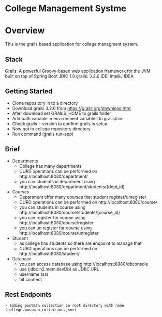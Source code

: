 # College Management Systme
# Overview
This is the grails based application for college managment system.
## Stack
Grails: A powerful Groovy-based web application framework for the JVM built on top of Spring Boot
JDK: 1.8
grails: 3.2.6
IDE: IntelliJ IDEA

## Getting Started
- Clone repository in to a directory
- Download grails 3.2.6 from https://grails.org/download.html
- After download set GRAILS_HOME to grails folder
- Add path variable in environment variables to grails/bin
- Check grails --version to confirm grails is setup
- Now got to college repository directory
- Run command (grails run-app)

## Brief
- Departments
    - College has many departments
    - CURD operations can be performed on http://localhost:8080/department/
    - you can students in department using http://localhost:8080/department/students/{dept_id}
- Courses
    - Department offer many courses that student register/unregister
    - CURD operations can be performed on http://localhost:8080/course/
    - you can students in course using http://localhost:8080/course/students/{course_id}
    - you can register for course using http://localhost:8080/course/register
    - you can un register for course using http://localhost:8080/course/unregister
- Student
    - as college has students so there are endpoint to manage that
    - CURD operations can be performed on http://localhost:8080/student/
- Database 
    - you can access database using http://localhost:8080/dbconsole 
    - use (jdbc:h2:mem:devDb) as JDBC URL
    - username (sa)
    - hit connect
## Rest Endpoints
    - adding postman collection in root directory with name (college.postman_collection.json)